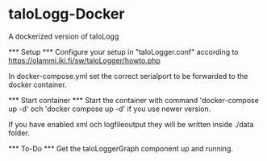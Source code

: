 # taloLogg-Docker
A dockerized version of taloLogg


*** Setup ***
Configure your setup in "taloLogger.conf" according to https://olammi.iki.fi/sw/taloLogger/howto.php

In docker-compose.yml set the correct serialport to be forwarded to the docker container.

*** Start container ***
Start the container with command 'docker-compose up -d' och 'docker compose up -d' if you use newer version.

If you have enabled xml och logfileoutput they will be written inside ./data folder.



*** To-Do ***
Get the taloLoggerGraph component up and running.
